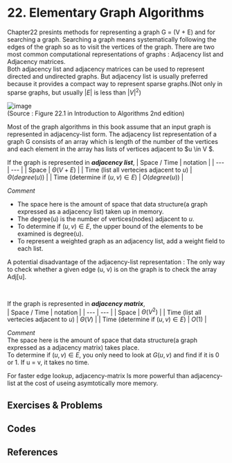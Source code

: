 
# 22. Elementary Graph Algorithms  

Chapter22 presints methods for representing a graph G = (V + E) and for searching a graph. Searching a graph means systematically following the edges of the graph so as to visit the vertices of the graph. There are two most common computational representations of graphs : Adjacency list and Adjacency matrices.  
Both adjacency list and adjacency matrices can be used to represent directed and undirected graphs. But adjacency list is usually preferred because it provides a compact way to represent sparse graphs.(Not only in sparse graphs, but usually $|E|$ is less than $|V|^2$)  

![image](https://user-images.githubusercontent.com/97037853/198192336-56dda1b0-c40f-4c83-adf0-6e98a2cf36f7.png)  
(Source : Figure 22.1 in Introduction to Algorithms 2nd edition)  

Most of the graph algorithms in this book assume that an input graph is represented in adjacency-list form. The adjacency list representation of a graph G consists of an array which is length of the number of the vertices and each element in the array has lists of vertices adjacent to $u \in V $.  

If the graph is represented in ***adjacency list***, 
| Space / Time | notation |
| --- | --- |
| Space | $Θ(V + E)$ |
| Time (list all vertecies adjacent to $u$) | $Θ(degree(u))$  |
| Time (determine if $(u, v) \in E$) | $O(degree(u))$ |

*Comment*  
* The space here is the amount of space that data structure(a graph expressed as a adjacency list) taken up in memory.  
* The degree(u) is the number of vertices(nodes) adjacent to $u$.  
* To determine if $(u, v) \in E$, the upper bound of the elements to be examined is degree(u).  
* To represent a weighted graph as an adjacency list, add a weight field to each list.  

A potential disadvantage of the adjacency-list representation : The only way to check whether a given edge (u, v) is on the graph is to check the array Adj[u].  

<br>  

If the graph is represented in ***adjacency matrix***,  
| Space / Time | notation |
| --- | --- |
| Space | $Θ(V^2)$ |
| Time (list all vertecies adjacent to $u$) | $Θ(V)$  |
| Time (determine if $(u, v) \in E$) | $O(1)$ |

*Comment*  
The space here is the amount of space that data structure(a graph expressed as a adjacency matrix) takes place.  
To determine if $(u, v) \in E$, you only need to look at $G(u, v)$ and find if it is 0 or 1. If u = v, it takes no time.  

For faster edge lookup, adjacency-matrix ls more powerful than adjacency-list  at the cost of useing asymtotically more memory.  

## Exercises & Problems

## Codes

## References
